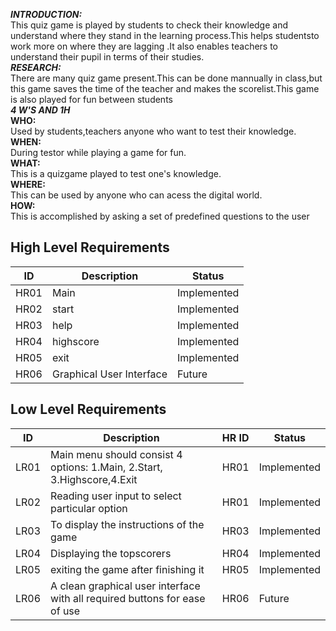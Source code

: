 ***INTRODUCTION:***<br/>
           This quiz game is played by students to check their knowledge and understand where they stand in the learning process.This helps studentsto work more on where they are lagging .It also enables teachers to understand their pupil  in terms of their studies.<br/>
***RESEARCH:***<br/>
          There are many quiz game present.This can be done mannually in class,but this game saves the time of the teacher and makes the scorelist.This game is also played for fun between students<br/>
           ***4 W'S AND 1H*** <br/>
           **WHO:**<br/>
                      Used by students,teachers anyone who want to test their knowledge.<br/>
           **WHEN:**<br/>
                      During testor while playing a game for fun.<br/>
           **WHAT:**<br/>
                      This is a quizgame played to test one's knowledge.<br/>
           **WHERE:**<br/>
                      This can be used by anyone who can acess the digital world.<br/>
           **HOW:**<br/>
                      This is accomplished by asking a set of predefined questions to the user<br/>
## High Level Requirements
| ID | Description | Status |
|--|--|--|
| HR01 |Main| Implemented |
| HR02 | start | Implemented |
| HR03 | help |  Implemented |
| HR04 | highscore |  Implemented |
| HR05 | exit |Implemented|
| HR06 | Graphical User Interface | Future |


## Low Level Requirements 

| ID | Description | HR ID | Status |
|--|--|--|--|
| LR01 |Main menu should consist 4 options: 1.Main, 2.Start, 3.Highscore,4.Exit  | HR01| Implemented |
| LR02 | Reading user input to select particular option | HR01| Implemented |
| LR03 | To display the instructions of the game  | HR03| Implemented |
| LR04 | Displaying the topscorers  | HR04| Implemented |
| LR05 |exiting the game after finishing it | HR05| Implemented |
| LR06 |A clean graphical user interface with all required buttons for ease of use  | HR06| Future |

            
          

